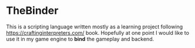 # TheBinder
This is a scripting language written mostly as a learning project following https://craftinginterpreters.com/ book. Hopefully at one point I would like to use it in my game engine to **bind** the gameplay and backend.
